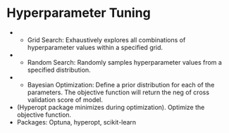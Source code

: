 # Hyperparameter Tuning
* * Grid Search: Exhaustively explores all combinations of hyperparameter values within a specified grid.
* * Random Search: Randomly samples hyperparameter values from a specified distribution.   
* * Bayesian Optimization: Define a prior distribution for each of the parameters. The objective function will return the neg of cross validation score of model.
* (Hyperopt package minimizes during optimization). Optimize the objective function.
* Packages: Optuna, hyperopt, scikit-learn
